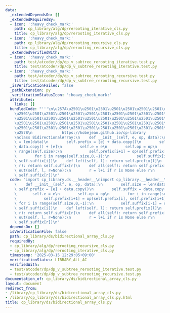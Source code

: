 ```yaml
---
data:
  _extendedDependsOn: []
  _extendedRequiredBy:
  - icon: ':heavy_check_mark:'
    path: cp_library/alg/dp/rerooting_iterative_cls.py
    title: cp_library/alg/dp/rerooting_iterative_cls.py
  - icon: ':heavy_check_mark:'
    path: cp_library/alg/dp/rerooting_recursive_cls.py
    title: cp_library/alg/dp/rerooting_recursive_cls.py
  _extendedVerifiedWith:
  - icon: ':heavy_check_mark:'
    path: test/atcoder/dp/dp_v_subtree_rerooting_iterative.test.py
    title: test/atcoder/dp/dp_v_subtree_rerooting_iterative.test.py
  - icon: ':heavy_check_mark:'
    path: test/atcoder/dp/dp_v_subtree_rerooting_recursive.test.py
    title: test/atcoder/dp/dp_v_subtree_rerooting_recursive.test.py
  _isVerificationFailed: false
  _pathExtension: py
  _verificationStatusIcon: ':heavy_check_mark:'
  attributes:
    links: []
  bundledCode: "'''\n\u257A\u2501\u2501\u2501\u2501\u2501\u2501\u2501\u2501\u2501\u2501\
    \u2501\u2501\u2501\u2501\u2501\u2501\u2501\u2501\u2501\u2501\u2501\u2501\u2501\
    \u2501\u2501\u2501\u2501\u2501\u2501\u2501\u2501\u2501\u2501\u2501\u2501\u2501\
    \u2501\u2501\u2501\u2501\u2501\u2501\u2501\u2501\u2501\u2501\u2501\u2501\u2501\
    \u2501\u2501\u2501\u2501\u2501\u2501\u2501\u2501\u2501\u2501\u2501\u2501\u2501\
    \u2578\n             https://kobejean.github.io/cp-library               \n'''\n\
    \nclass BidirectionalArray:\n    def __init__(self, e, op, data):\n        self.size\
    \ = len(data)\n        self.prefix = [e] + data.copy()\n        self.suffix =\
    \ data.copy() + [e]\n        self.e = e\n        self.op = op\n        for i in\
    \ range(self.size):\n            self.prefix[i+1] = op(self.prefix[i], self.prefix[i+1])\n\
    \        for i in range(self.size,0,-1):\n            self.suffix[i-1] = op(self.suffix[i-1],\
    \ self.suffix[i])\n    def left(self, l): return self.prefix[l]\n    def right(self,\
    \ r): return self.suffix[r]\n    def all(self): return self.prefix[-1]\n    def\
    \ out(self, l, r=None):\n        r = l+1 if r is None else r\n        return self.op(self.prefix[l],\
    \ self.suffix[r])\n"
  code: "import cp_library.ds.__header__\nimport cp_library.__header__\n\nclass BidirectionalArray:\n\
    \    def __init__(self, e, op, data):\n        self.size = len(data)\n       \
    \ self.prefix = [e] + data.copy()\n        self.suffix = data.copy() + [e]\n \
    \       self.e = e\n        self.op = op\n        for i in range(self.size):\n\
    \            self.prefix[i+1] = op(self.prefix[i], self.prefix[i+1])\n       \
    \ for i in range(self.size,0,-1):\n            self.suffix[i-1] = op(self.suffix[i-1],\
    \ self.suffix[i])\n    def left(self, l): return self.prefix[l]\n    def right(self,\
    \ r): return self.suffix[r]\n    def all(self): return self.prefix[-1]\n    def\
    \ out(self, l, r=None):\n        r = l+1 if r is None else r\n        return self.op(self.prefix[l],\
    \ self.suffix[r])\n"
  dependsOn: []
  isVerificationFile: false
  path: cp_library/ds/bidirectional_array_cls.py
  requiredBy:
  - cp_library/alg/dp/rerooting_recursive_cls.py
  - cp_library/alg/dp/rerooting_iterative_cls.py
  timestamp: '2025-03-15 12:29:05+09:00'
  verificationStatus: LIBRARY_ALL_AC
  verifiedWith:
  - test/atcoder/dp/dp_v_subtree_rerooting_iterative.test.py
  - test/atcoder/dp/dp_v_subtree_rerooting_recursive.test.py
documentation_of: cp_library/ds/bidirectional_array_cls.py
layout: document
redirect_from:
- /library/cp_library/ds/bidirectional_array_cls.py
- /library/cp_library/ds/bidirectional_array_cls.py.html
title: cp_library/ds/bidirectional_array_cls.py
---
```


